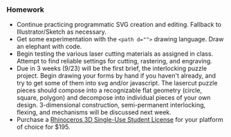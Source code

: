 ### Homework

- Continue practicing programmatic SVG creation and editing. Fallback to Illustrator/Sketch as necessary.
- Get some experimentation with the `<path d="">` drawing language. Draw an elephant with code.
- Begin testing the various laser cutting materials as assigned in class. Attempt to find reliable settings for cutting, rastering, and engraving.
- Due in 3 weeks (9/23) will be the first brief, the interlocking puzzle project. Begin drawing your forms by hand if you haven't already, and try to get some of them into svg and/or javascript. The lasercut puzzle pieces should compose into a recognizable flat geometry (circle, square, polygon) and decompose into individual pieces of your own design. 3-dimensional construction, semi-permanent interlocking, flexing, and mechanisms will be discussed next week.
- Purchase a [Rhinoceros 3D Single-Use Student License](https://www.rhino3d.com/store?audience=Educational) for your platform of choice for $195.
